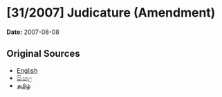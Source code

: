 # [31/2007] Judicature (Amendment)

**Date:** 2007-08-08

## Original Sources

- [English](https://documents.gov.lk/view/acts/2007/8/31-2007_E.pdf)
- [සිංහල](https://documents.gov.lk/view/acts/2007/8/31-2007_S.pdf)
- [தமிழ்](https://documents.gov.lk/view/acts/2007/8/31-2007_T.pdf)
